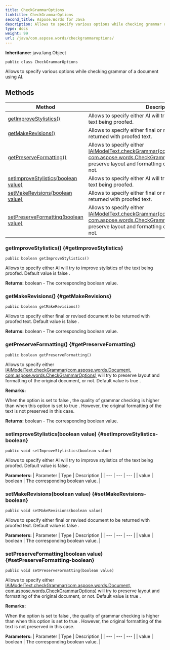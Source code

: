 ```yaml
---
title: CheckGrammarOptions
linktitle: CheckGrammarOptions
second_title: Aspose.Words for Java
description: Allows to specify various options while checking grammar of a document using AI in Java.
type: docs
weight: 99
url: /java/com.aspose.words/checkgrammaroptions/
---
```


**Inheritance:**
java.lang.Object
```
public class CheckGrammarOptions
```

Allows to specify various options while checking grammar of a document using AI.
## Methods

| Method | Description |
| --- | --- |
| [getImproveStylistics()](#getImproveStylistics) | Allows to specify either AI will try to improve stylistics of the text being proofed. |
| [getMakeRevisions()](#getMakeRevisions) | Allows to specify either final or revised document to be returned with proofed text. |
| [getPreserveFormatting()](#getPreserveFormatting) | Allows to specify either [IAiModelText.checkGrammar(com.aspose.words.Document, com.aspose.words.CheckGrammarOptions)](../../com.aspose.words/iaimodeltext/\#checkGrammar-com.aspose.words.Document--com.aspose.words.CheckGrammarOptions) will try to preserve layout and formatting of the original document, or not. |
| [setImproveStylistics(boolean value)](#setImproveStylistics-boolean) | Allows to specify either AI will try to improve stylistics of the text being proofed. |
| [setMakeRevisions(boolean value)](#setMakeRevisions-boolean) | Allows to specify either final or revised document to be returned with proofed text. |
| [setPreserveFormatting(boolean value)](#setPreserveFormatting-boolean) | Allows to specify either [IAiModelText.checkGrammar(com.aspose.words.Document, com.aspose.words.CheckGrammarOptions)](../../com.aspose.words/iaimodeltext/\#checkGrammar-com.aspose.words.Document--com.aspose.words.CheckGrammarOptions) will try to preserve layout and formatting of the original document, or not. |
### getImproveStylistics() {#getImproveStylistics}
```
public boolean getImproveStylistics()
```


Allows to specify either AI will try to improve stylistics of the text being proofed. Default value is  false .

**Returns:**
boolean - The corresponding  boolean  value.
### getMakeRevisions() {#getMakeRevisions}
```
public boolean getMakeRevisions()
```


Allows to specify either final or revised document to be returned with proofed text. Default value is  false .

**Returns:**
boolean - The corresponding  boolean  value.
### getPreserveFormatting() {#getPreserveFormatting}
```
public boolean getPreserveFormatting()
```


Allows to specify either [IAiModelText.checkGrammar(com.aspose.words.Document, com.aspose.words.CheckGrammarOptions)](../../com.aspose.words/iaimodeltext/\#checkGrammar-com.aspose.words.Document--com.aspose.words.CheckGrammarOptions) will try to preserve layout and formatting of the original document, or not. Default value is  true .

 **Remarks:** 

When the option is set to  false , the quality of grammar checking is higher than when this option is set to  true . However, the original formatting of the text is not preserved in this case.

**Returns:**
boolean - The corresponding  boolean  value.
### setImproveStylistics(boolean value) {#setImproveStylistics-boolean}
```
public void setImproveStylistics(boolean value)
```


Allows to specify either AI will try to improve stylistics of the text being proofed. Default value is  false .

**Parameters:**
| Parameter | Type | Description |
| --- | --- | --- |
| value | boolean | The corresponding  boolean  value. |

### setMakeRevisions(boolean value) {#setMakeRevisions-boolean}
```
public void setMakeRevisions(boolean value)
```


Allows to specify either final or revised document to be returned with proofed text. Default value is  false .

**Parameters:**
| Parameter | Type | Description |
| --- | --- | --- |
| value | boolean | The corresponding  boolean  value. |

### setPreserveFormatting(boolean value) {#setPreserveFormatting-boolean}
```
public void setPreserveFormatting(boolean value)
```


Allows to specify either [IAiModelText.checkGrammar(com.aspose.words.Document, com.aspose.words.CheckGrammarOptions)](../../com.aspose.words/iaimodeltext/\#checkGrammar-com.aspose.words.Document--com.aspose.words.CheckGrammarOptions) will try to preserve layout and formatting of the original document, or not. Default value is  true .

 **Remarks:** 

When the option is set to  false , the quality of grammar checking is higher than when this option is set to  true . However, the original formatting of the text is not preserved in this case.

**Parameters:**
| Parameter | Type | Description |
| --- | --- | --- |
| value | boolean | The corresponding  boolean  value. |

